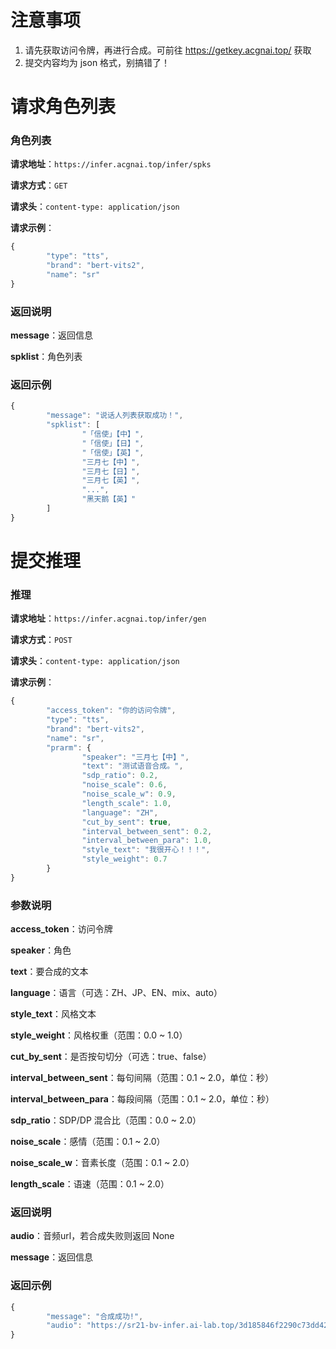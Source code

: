 # 注意事项

1. 请先获取访问令牌，再进行合成。可前往 https://getkey.acgnai.top/ 获取
2. 提交内容均为 json 格式，别搞错了！

# 请求角色列表

### 角色列表

**请求地址**：`https://infer.acgnai.top/infer/spks`

**请求方式**：`GET`

**请求头**：`content-type: application/json`

**请求示例**：

```javascript
{
        "type": "tts",
        "brand": "bert-vits2",
        "name": "sr"
}
```

### **返回说明**

**message**：返回信息

**spklist**：角色列表

### **返回示例**

```javascript
{
        "message": "说话人列表获取成功！",
        "spklist": [
                "「信使」【中】",
                "「信使」【日】",
                "「信使」【英】",
                "三月七【中】",
                "三月七【日】",
                "三月七【英】",
                "...",
                "黑天鹅【英】"
        ]
}
```

# 提交推理

### **推理**

**请求地址**：`https://infer.acgnai.top/infer/gen`

**请求方式**：`POST`

**请求头**：`content-type: application/json`

**请求示例**：

```javascript
{
        "access_token": "你的访问令牌",
        "type": "tts",
        "brand": "bert-vits2",
        "name": "sr",
        "prarm": {
                "speaker": "三月七【中】",
                "text": "测试语音合成。",
                "sdp_ratio": 0.2,
                "noise_scale": 0.6,
                "noise_scale_w": 0.9,
                "length_scale": 1.0,
                "language": "ZH",
                "cut_by_sent": true,
                "interval_between_sent": 0.2,
                "interval_between_para": 1.0,
                "style_text": "我很开心！！！",
                "style_weight": 0.7
        }
}
```

### **参数说明**

**access_token**：访问令牌

**speaker**：角色

**text**：要合成的文本

**language**：语言（可选：ZH、JP、EN、mix、auto）

**style_text**：风格文本

**style_weight**：风格权重（范围：0.0 ~ 1.0）

**cut_by_sent**：是否按句切分（可选：true、false）

**interval_between_sent**：每句间隔（范围：0.1 ~ 2.0，单位：秒）

**interval_between_para**：每段间隔（范围：0.1 ~ 2.0，单位：秒）

**sdp_ratio**：SDP/DP 混合比（范围：0.0 ~ 2.0）

**noise_scale**：感情（范围：0.1 ~ 2.0）

**noise_scale_w**：音素长度（范围：0.1 ~ 2.0）

**length_scale**：语速（范围：0.1 ~ 2.0）

### **返回说明**

**audio**：音频url，若合成失败则返回 None

**message**：返回信息

### **返回示例**

```javascript
{
        "message": "合成成功!",
        "audio": "https://sr21-bv-infer.ai-lab.top/3d185846f2290c73dd427d3a65cda40c.wav"
}
```